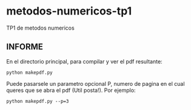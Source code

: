 # metodos-numericos-tp1
TP1 de metodos numericos

## INFORME

En el directorio principal, para compilar y ver el pdf resultante:
```
python makepdf.py
```
Puede pasarsele un parametro opcional P, numero de pagina en el cual queres que se abra el pdf (Util posta!).
Por ejemplo:

```
python makepdf.py --p=3
```
